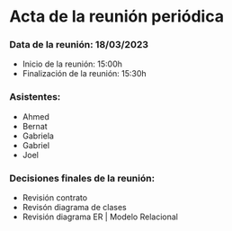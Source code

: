 # Acta de la reunión periódica

### Data de la reunión: 18/03/2023 
- Inicio de la reunión: 15:00h 
- Finalización de la reunión: 15:30h 

### Asistentes:
- Ahmed
- Bernat
- Gabriela
- Gabriel
- Joel


### Decisiones finales de la reunión:
- Revisión contrato
- Revisón diagrama de clases
- Revisión diagrama ER | Modelo Relacional
